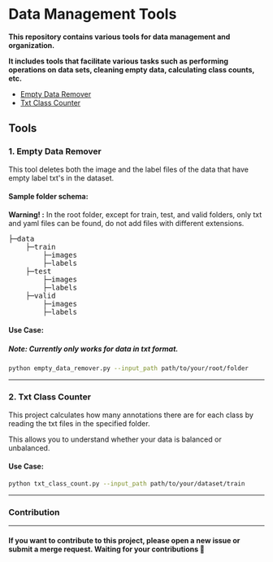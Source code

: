 # Data Management Tools 

<p><b>This repository contains various tools for data management and organization.</b></p>

<p><b>It includes tools that facilitate various tasks such as performing operations on data sets, cleaning empty data, calculating class counts, etc.</b></p>

- [Empty Data Remover](#empty-data-remover)
- [Txt Class Counter](#class-counter)

## Tools 

<h3 id="empty-data-remover">1. Empty Data Remover</h3>

This tool deletes both the image and the label files of the data that have empty label txt's in the dataset.

#### Sample folder schema:
**Warning! :** In the root folder, except for train, test, and valid folders, only txt and yaml files can be found, do not add files with different extensions.

<pre>
├─data
    ├─train
        ├─images
        ├─labels
    ├─test
        ├─images
        ├─labels
    ├─valid
        ├─images
        ├─labels
</pre>


#### Use Case:
##### Note: Currently only works for data in txt format.

```bash
python empty_data_remover.py --input_path path/to/your/root/folder
```
<hr>

<h3 id="class-counter">2. Txt Class Counter</h3>


This project calculates how many annotations there are for each class by reading the txt files in the specified folder.

This allows you to understand whether your data is balanced or unbalanced. 

#### Use Case:

```bash
python txt_class_count.py --input_path path/to/your/dataset/train
```
<hr>

### Contribution
<hr>

#### If you want to contribute to this project, please open a new issue or submit a merge request. Waiting for your contributions 🚀
